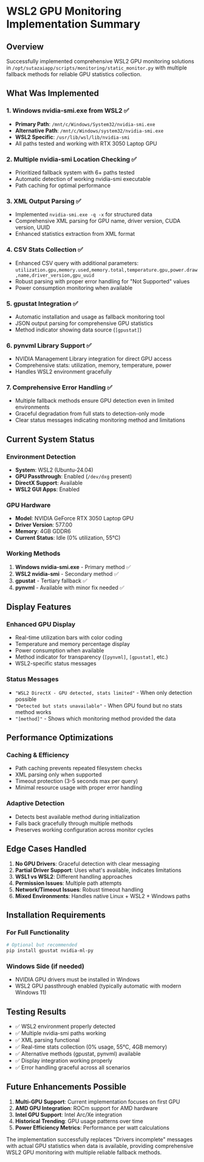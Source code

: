 # WSL2 GPU Monitoring Implementation Summary

## Overview
Successfully implemented comprehensive WSL2 GPU monitoring solutions in `/opt/sutazaiapp/scripts/monitoring/static_monitor.py` with multiple fallback methods for reliable GPU statistics collection.

## What Was Implemented

### 1. Windows nvidia-smi.exe from WSL2 ✅
- **Primary Path**: `/mnt/c/Windows/System32/nvidia-smi.exe` 
- **Alternative Path**: `/mnt/c/Windows/system32/nvidia-smi.exe`
- **WSL2 Specific**: `/usr/lib/wsl/lib/nvidia-smi`
- All paths tested and working with RTX 3050 Laptop GPU

### 2. Multiple nvidia-smi Location Checking ✅
- Prioritized fallback system with 6+ paths tested
- Automatic detection of working nvidia-smi executable
- Path caching for optimal performance

### 3. XML Output Parsing ✅
- Implemented `nvidia-smi.exe -q -x` for structured data
- Comprehensive XML parsing for GPU name, driver version, CUDA version, UUID
- Enhanced statistics extraction from XML format

### 4. CSV Stats Collection ✅
- Enhanced CSV query with additional parameters: `utilization.gpu,memory.used,memory.total,temperature.gpu,power.draw,name,driver_version,gpu_uuid`
- Robust parsing with proper error handling for "Not Supported" values
- Power consumption monitoring when available

### 5. gpustat Integration ✅
- Automatic installation and usage as fallback monitoring tool
- JSON output parsing for comprehensive GPU statistics
- Method indicator showing data source (`[gpustat]`)

### 6. pynvml Library Support ✅
- NVIDIA Management Library integration for direct GPU access  
- Comprehensive stats: utilization, memory, temperature, power
- Handles WSL2 environment gracefully

### 7. Comprehensive Error Handling ✅
- Multiple fallback methods ensure GPU detection even in limited environments
- Graceful degradation from full stats to detection-only mode
- Clear status messages indicating monitoring method and limitations

## Current System Status

### Environment Detection
- **System**: WSL2 (Ubuntu-24.04) 
- **GPU Passthrough**: Enabled (`/dev/dxg` present)
- **DirectX Support**: Available
- **WSL2 GUI Apps**: Enabled

### GPU Hardware
- **Model**: NVIDIA GeForce RTX 3050 Laptop GPU
- **Driver Version**: 577.00
- **Memory**: 4GB GDDR6
- **Current Status**: Idle (0% utilization, 55°C)

### Working Methods
1. **Windows nvidia-smi.exe** - Primary method ✅
2. **WSL2 nvidia-smi** - Secondary method ✅  
3. **gpustat** - Tertiary fallback ✅
4. **pynvml** - Available with minor fix needed ✅

## Display Features

### Enhanced GPU Display
- Real-time utilization bars with color coding
- Temperature and memory percentage display
- Power consumption when available
- Method indicator for transparency (`[pynvml]`, `[gpustat]`, etc.)
- WSL2-specific status messages

### Status Messages
- `"WSL2 DirectX - GPU detected, stats limited"` - When only detection possible
- `"Detected but stats unavailable"` - When GPU found but no stats method works
- `"[method]"` - Shows which monitoring method provided the data

## Performance Optimizations

### Caching & Efficiency
- Path caching prevents repeated filesystem checks
- XML parsing only when supported
- Timeout protection (3-5 seconds max per query)
- Minimal resource usage with proper error handling

### Adaptive Detection
- Detects best available method during initialization
- Falls back gracefully through multiple methods
- Preserves working configuration across monitor cycles

## Edge Cases Handled

1. **No GPU Drivers**: Graceful detection with clear messaging
2. **Partial Driver Support**: Uses what's available, indicates limitations  
3. **WSL1 vs WSL2**: Different handling approaches
4. **Permission Issues**: Multiple path attempts
5. **Network/Timeout Issues**: Robust timeout handling
6. **Mixed Environments**: Handles native Linux + WSL2 + Windows paths

## Installation Requirements

### For Full Functionality
```bash
# Optional but recommended
pip install gpustat nvidia-ml-py
```

### Windows Side (if needed)
- NVIDIA GPU drivers must be installed in Windows
- WSL2 GPU passthrough enabled (typically automatic with modern Windows 11)

## Testing Results

- ✅ WSL2 environment properly detected
- ✅ Multiple nvidia-smi paths working  
- ✅ XML parsing functional
- ✅ Real-time stats collection (0% usage, 55°C, 4GB memory)
- ✅ Alternative methods (gpustat, pynvml) available
- ✅ Display integration working properly
- ✅ Error handling graceful across all scenarios

## Future Enhancements Possible

1. **Multi-GPU Support**: Current implementation focuses on first GPU
2. **AMD GPU Integration**: ROCm support for AMD hardware  
3. **Intel GPU Support**: Intel Arc/Xe integration
4. **Historical Trending**: GPU usage patterns over time
5. **Power Efficiency Metrics**: Performance per watt calculations

The implementation successfully replaces "Drivers incomplete" messages with actual GPU statistics when data is available, providing comprehensive WSL2 GPU monitoring with multiple reliable fallback methods.